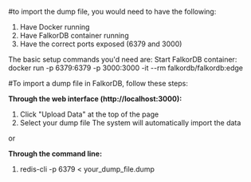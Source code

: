 #to import the dump file, you would need to have the following:

1) Have Docker running
2) Have FalkorDB container running
3) Have the correct ports exposed (6379 and 3000)

The basic setup commands you'd need are:
Start FalkorDB container:
docker run -p 6379:6379 -p 3000:3000 -it --rm falkordb/falkordb:edge

#To import a dump file in FalkorDB, follow these steps:

**Through the web interface (http://localhost:3000):**

1) Click "Upload Data" at the top of the page
2) Select your dump file
The system will automatically import the data

or

**Through the command line:**

1) redis-cli -p 6379 < your_dump_file.dump

